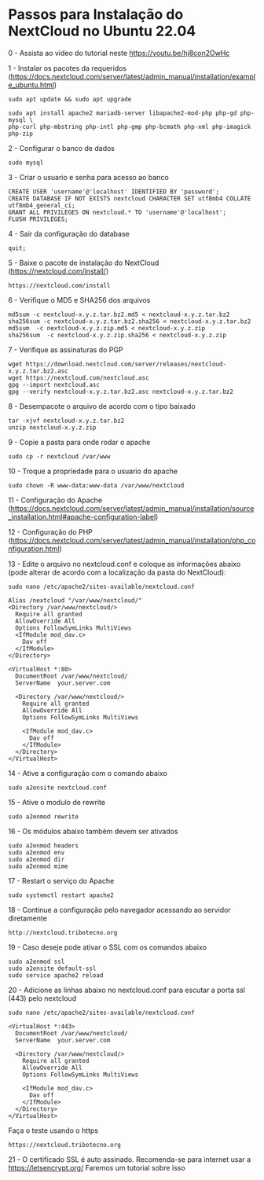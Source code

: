 # Passos para Instalação do NextCloud no Ubuntu 22.04

0 - Assista ao vídeo do tutorial neste https://youtu.be/hj8con2OwHc

1 - Instalar os pacotes da requeridos (https://docs.nextcloud.com/server/latest/admin_manual/installation/example_ubuntu.html)
```
sudo apt update && sudo apt upgrade
```
```
sudo apt install apache2 mariadb-server libapache2-mod-php php-gd php-mysql \
php-curl php-mbstring php-intl php-gmp php-bcmath php-xml php-imagick php-zip
```
2 - Configurar o banco de dados
```
sudo mysql
```
3 - Criar o usuario e senha para acesso ao banco
```
CREATE USER 'username'@'localhost' IDENTIFIED BY 'password';
CREATE DATABASE IF NOT EXISTS nextcloud CHARACTER SET utf8mb4 COLLATE utf8mb4_general_ci;
GRANT ALL PRIVILEGES ON nextcloud.* TO 'username'@'localhost';
FLUSH PRIVILEGES;
```
4 - Sair da configuração do database
```
quit;
```
5 - Baixe o pacote de instalação do NextCloud (https://nextcloud.com/install/)
```
https://nextcloud.com/install
```
6 - Verifique o MD5 e SHA256 dos arquivos
```
md5sum -c nextcloud-x.y.z.tar.bz2.md5 < nextcloud-x.y.z.tar.bz2
sha256sum -c nextcloud-x.y.z.tar.bz2.sha256 < nextcloud-x.y.z.tar.bz2
md5sum  -c nextcloud-x.y.z.zip.md5 < nextcloud-x.y.z.zip
sha256sum  -c nextcloud-x.y.z.zip.sha256 < nextcloud-x.y.z.zip
```
7 - Verifique as assinaturas do PGP
```
wget https://download.nextcloud.com/server/releases/nextcloud-x.y.z.tar.bz2.asc
wget https://nextcloud.com/nextcloud.asc
gpg --import nextcloud.asc
gpg --verify nextcloud-x.y.z.tar.bz2.asc nextcloud-x.y.z.tar.bz2
```
8 - Desempacote o arquivo de acordo com o tipo baixado
```
tar -xjvf nextcloud-x.y.z.tar.bz2
unzip nextcloud-x.y.z.zip
```
9 - Copie a pasta para onde rodar o apache
```
sudo cp -r nextcloud /var/www
```
10 - Troque a propriedade para o usuario do apache
```
sudo chown -R www-data:www-data /var/www/nextcloud
```
11 - Configuração do Apache (https://docs.nextcloud.com/server/latest/admin_manual/installation/source_installation.html#apache-configuration-label)

12 - Configuração do PHP (https://docs.nextcloud.com/server/latest/admin_manual/installation/php_configuration.html)

13 - Edite o arquivo no nextcloud.conf e coloque as informações abaixo (pode alterar de acordo com a localização da pasta do NextCloud):
```
sudo nano /etc/apache2/sites-available/nextcloud.conf
```
```
Alias /nextcloud "/var/www/nextcloud/"
<Directory /var/www/nextcloud/>
  Require all granted
  AllowOverride All
  Options FollowSymLinks MultiViews
  <IfModule mod_dav.c>
    Dav off
  </IfModule>
</Directory>
```

```
<VirtualHost *:80>
  DocumentRoot /var/www/nextcloud/
  ServerName  your.server.com

  <Directory /var/www/nextcloud/>
    Require all granted
    AllowOverride All
    Options FollowSymLinks MultiViews

    <IfModule mod_dav.c>
      Dav off
    </IfModule>
  </Directory>
</VirtualHost>
```
14 - Ative a configuração com o comando abaixo
```
sudo a2ensite nextcloud.conf
```
15 - Ative o modulo de rewrite
```
sudo a2enmod rewrite
```
16 - Os módulos abaixo também devem ser ativados
```
sudo a2enmod headers
sudo a2enmod env
sudo a2enmod dir
sudo a2enmod mime
```
17 - Restart o serviço do Apache
```
sudo systemctl restart apache2
```
18 - Continue a configuração pelo navegador acessando ao servidor diretamente
```
http://nextcloud.tribotecno.org
```
19 - Caso deseje pode ativar o SSL com os comandos abaixo
```
sudo a2enmod ssl
sudo a2ensite default-ssl
sudo service apache2 reload
```
20 - Adicione as linhas abaixo no nextcloud.conf para escutar a porta ssl (443) pelo nextcloud
```
sudo nano /etc/apache2/sites-available/nextcloud.conf
```

```
<VirtualHost *:443>
  DocumentRoot /var/www/nextcloud/
  ServerName  your.server.com

  <Directory /var/www/nextcloud/>
    Require all granted
    AllowOverride All
    Options FollowSymLinks MultiViews

    <IfModule mod_dav.c>
      Dav off
    </IfModule>
  </Directory>
</VirtualHost>
```
Faça o teste usando o https
```
https://nextcloud.tribotecno.org
```
21 - O certificado SSL é auto assinado. Recomenda-se para internet usar a https://letsencrypt.org/ Faremos um tutorial sobre isso


